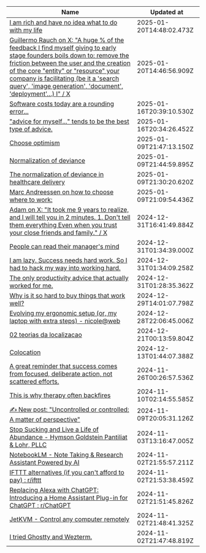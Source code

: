 
|Name|Updated at|
|-|-|
| [I am rich and have no idea what to do with my life](https://vinay.sh/i-am-rich-and-have-no-idea-what-to-do-with-my-life/) | 2025-01-20T14:48:02.473Z|
| [Guillermo Rauch on X: "A huge % of the feedback I find myself giving to early stage founders boils down to: remove the friction between the user and the creation of the core "entity" or "resource" your company is facilitating (be it a 'search query', 'image generation', 'document', 'deployment'…) I" / X](https://x.com/rauchg/status/1879976926233915468) | 2025-01-20T14:46:56.909Z|
| [Software costs today are a rounding error...](https://x.com/nikunj/status/1877857853429457007?s=12) | 2025-01-16T20:39:10.530Z|
| ["advice for myself..." tends to be the best type of advice.](https://x.com/gritcult/status/1879502429764583649?s=12) | 2025-01-16T20:34:26.452Z|
| [Choose optimism](https://x.com/kepano/status/1741122937229590790) | 2025-01-09T21:47:13.150Z|
| [Normalization of deviance](https://danluu.com/wat/) | 2025-01-09T21:44:59.895Z|
| [The normalization of deviance in healthcare delivery](https://pmc.ncbi.nlm.nih.gov/articles/PMC2821100/) | 2025-01-09T21:30:20.620Z|
| [Marc Andreessen on how to choose where to work:](https://x.com/benln/status/1877065091935309941/photo/1) | 2025-01-09T21:09:54.436Z|
| [Adam on X: "It took me 9 years to realize, and I will tell you in 2 minutes. 1. Don't tell them everything Even when you trust your close friends and family." / X](https://x.com/AdamColb_/status/1799056218297930088) | 2024-12-31T16:41:49.884Z|
| [People can read their manager's mind](https://yosefk.com/blog/people-can-read-their-managers-mind.html) | 2024-12-31T01:34:39.000Z|
| [I am lazy. Success needs hard work. So I had to hack my way into working hard.](https://x.com/Kartikayb77/status/1786407564504392047) | 2024-12-31T01:34:09.258Z|
| [The only productivity advice that actually worked for me.](https://x.com/Kartikayb77/status/1793289576192286872/photo/1) | 2024-12-31T01:28:35.362Z|
| [Why is it so hard to buy things that work well?](https://danluu.com/nothing-works/) | 2024-12-29T14:01:07.798Z|
| [Evolving my ergonomic setup (or, my laptop with extra steps) - nicole@web](https://www.ntietz.com/blog/evolving-ergo-setup/) | 2024-12-28T22:06:45.006Z|
| [02 teorias da localizacao](https://nedur.ufpr.br/wp-content/uploads/2020/08/02-teorias-da-localizacao.pdf) | 2024-12-21T00:13:59.804Z|
| [Colocation](https://kentcdodds.com/blog/colocation) | 2024-12-13T01:44:07.388Z|
| [A great reminder that success comes from focused, deliberate action, not scattered efforts.](https://x.com/kpaxs/status/1858370193640079446?s=12) | 2024-11-26T00:26:57.536Z|
| [This is why therapy often backfires](https://x.com/oldbooksguy/status/1854174986031997259?s=12) | 2024-11-10T02:14:55.585Z|
| [✍️ New post: "Uncontrolled or controlled: A matter of perspective"](https://x.com/samselikoff/status/1854607060161135004?s=12) | 2024-11-09T20:05:31.126Z|
| [Stop Sucking and Live a Life of Abundance - Hymson Goldstein Pantiliat & Lohr, PLLC](https://scottsdale-lawyer.com/stop-sucking-and-live-a-life-of-abundance/) | 2024-11-03T13:16:47.005Z|
| [NotebookLM - Note Taking & Research Assistant Powered by AI](https://notebooklm.google/) | 2024-11-02T21:55:57.211Z|
| [IFTTT alternatives (if you can't afford to pay) : r/ifttt](https://www.reddit.com/r/ifttt/comments/ixy5ke/ifttt_alternatives_if_you_cant_afford_to_pay/) | 2024-11-02T21:53:38.459Z|
| [Replacing Alexa with ChatGPT: Introducing a Home Assistant Plug-in for ChatGPT : r/ChatGPT](https://www.reddit.com/r/ChatGPT/comments/12l19lj/replacing_alexa_with_chatgpt_introducing_a_home/) | 2024-11-02T21:51:45.826Z|
| [JetKVM - Control any computer remotely](https://www.kickstarter.com/projects/jetkvm/jetkvm) | 2024-11-02T21:48:41.325Z|
| [I tried Ghostty and Wezterm.](https://x.com/melkeydev/status/1852466848824225842?s=12) | 2024-11-02T21:47:48.819Z|
